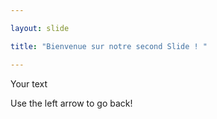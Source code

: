 ```yaml
---

layout: slide

title: "Bienvenue sur notre second Slide ! "

---
```


Your text

Use the left arrow to go back!
